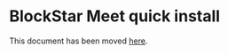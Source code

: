 # BlockStar Meet quick install

This document has been moved [here](https://jitsi.github.io/handbook/docs/devops-guide/devops-guide-quickstart).
